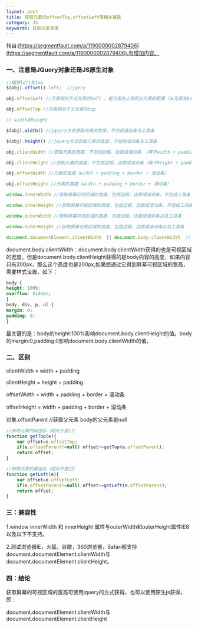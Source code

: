 ```yaml
---
layout: post
title: 获取元素的offsetTop,offsetLeft等相关属性
category: JS
keywords: 获取元素宽高
---
```


转自:[https://segmentfault.com/a/1190000002879406](https://segmentfault.com/a/1190000002879406),有增加内容。

### 一、注意是JQuery对象还是JS原生对象
```javascript
//偏移left和top
$(obj).offset().left;  //jqery

obj.offsetLeft //元素相对于父元素的left ，是元素左上角到父元素的距离（从元素左border算起）

obj.offsetTop //元素相对于父元素的top

```

```js
// width和height

$(obj).width() //jquery方式获取元素的宽度，不包括滚动条与工具条

$(obj).height() //jquery方式获取元素的高度，不包括滚动条与工具条

obj.clientWidth //获取元素的宽度，不包括边框，边距或滚动条 （等于width + padding）

obj.clientHeight //获取元素的高度，不包括边框，边距或滚动条（等于height + padding）

obj.offsetWidth //元素的宽度（width + padding + border + 滚动条）

obj.offsetHeight //元素的高度（width + padding + border + 滚动条）

window.innerWidth //获取屏幕可视区域的宽度，包括边框，边距或滚动条，不包括工具条

window.innerHeight //获取屏幕可视区域的高度，包括边框，边距或滚动条，不包括工具条

window.outerWidth //获取屏幕可视区域的宽度，包括边框，边距或滚动条以及工具条

window.outerHeight //获取屏幕可视区域的高度，包括边框，边距或滚动条以及工具条

document.documentElement.clientWidth  || document.body.clientWidth  // 获取屏幕可视区域的宽度
```

document.body.clientWidth：document.body.clientWidth获得的也是可视区域的宽度，但是document.body.clientHeight获得的是body内容的高度，如果内容只有200px，那么这个高度也是200px,如果想通过它得到屏幕可视区域的宽高，需要样式设置，如下：

```css
body {
height: 100%;
overflow: hidden;
}
body, div, p, ul {
margin: 0;
padding: 0;
}
```     
最关键的是：body的height:100%影响document.body.clientHeight的值。body的margin:0,padding:0影响document.body.clientWidth的值。


### 二、区别
clientWidth = width + padding

clientHeight = height + padding

offsetWidth = width + padding + border + 滚动条

offsetHeight = width + padding + border + 滚动条

对象.offsetParent  //获取父元素  body的父元素是null
```javascript
//获取元素的纵坐标（相对于窗口）
function getTop(e){
    var offset=e.offsetTop;
    if(e.offsetParent!=null) offset+=getTop(e.offsetParent);
    return offset;
}
```


```javascript
//获取元素的横坐标（相对于窗口）
function getLeft(e){
    var offset=e.offsetLeft;
    if(e.offsetParent!=null) offset+=getLeft(e.offsetParent);
    return offset;
}
```

### 三：兼容性
1.window innerWidth 和 innerHeight 属性与outerWidth和outerHeight属性IE8以及以下不支持。

2.测试浏览器IE，火狐，谷歌，360浏览器，Safari都支持document.documentElement.clientWidth与document.documentElement.clientHeight。


### 四：结论
获取屏幕的可视区域的宽高可使用jquery的方式获得，也可以使用原生js获得，即：

document.documentElement.clientWidth与document.documentElement.clientHeight

